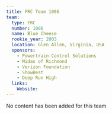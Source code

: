 ```yaml
---
title: FRC Team 1086
team:
  type: FRC
  number: 1086
  name: Blue Cheese
  rookie_year: 2003
  location: Glen Allen, Virginia, USA
  sponsors:
    - Powertrain Control Solutions
    - Midas of Richmond
    - Verizon Foundation
    - ShowBest
    - Deep Run High
  links:
    Website: 
---
```

No content has been added for this team